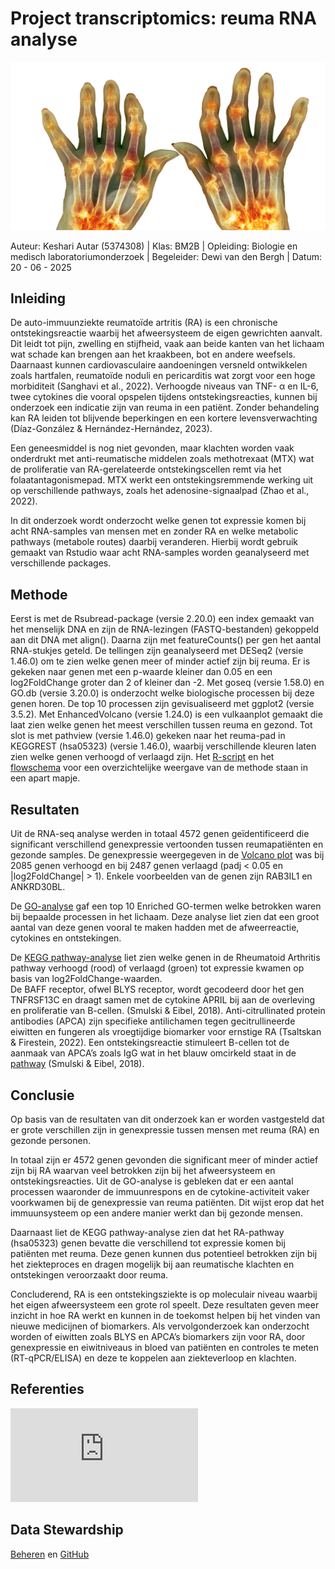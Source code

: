 # Project transcriptomics: reuma RNA analyse 

<p align="center">
  <img src="plaatjes/Reuma plaatje.png" alt="Reuma (niFGo, z.d.)" width="550" />
</p>

Auteur: Keshari Autar (5374308)
  |  Klas: BM2B
  |  Opleiding: Biologie en medisch laboratoriumonderzoek
  |  Begeleider: Dewi van den Bergh
  |  Datum: 20 - 06 - 2025

## Inleiding
De auto-immuunziekte reumatoïde artritis (RA) is een chronische ontstekingsreactie waarbij het afweersysteem de eigen gewrichten aanvalt. Dit leidt tot pijn, zwelling en stijfheid, vaak aan beide kanten van het lichaam wat schade kan brengen aan het kraakbeen, bot en andere weefsels. Daarnaast kunnen cardiovasculaire aandoeningen versneld ontwikkelen zoals hartfalen, reumatoïde noduli en pericarditis wat zorgt voor een hoge morbiditeit (Sanghavi et al., 2022).
Verhoogde niveaus van TNF- α en IL-6, twee cytokines die vooral opspelen tijdens ontstekingsreacties, kunnen bij onderzoek een indicatie zijn van reuma in een patiënt. Zonder behandeling kan RA leiden tot blijvende beperkingen en een kortere levensverwachting (Díaz-González & Hernández-Hernández, 2023).

Een geneesmiddel is nog niet gevonden, maar klachten worden vaak onderdrukt met anti-reumatische middelen zoals methotrexaat (MTX) wat de proliferatie van RA-gerelateerde ontstekingscellen remt via het folaatantagonismepad. MTX werkt een ontstekingsremmende werking uit op verschillende pathways, zoals het adenosine-signaalpad (Zhao et al., 2022).

In dit onderzoek wordt onderzocht welke genen tot expressie komen bij acht RNA-samples van mensen met en zonder RA en welke metabolic pathways (metabole routes) daarbij veranderen. Hierbij wordt gebruik gemaakt van Rstudio waar acht RNA-samples worden geanalyseerd met verschillende packages.

## Methode
Eerst is met de Rsubread-package (versie 2.20.0) een index gemaakt van het menselijk DNA en zijn de RNA-lezingen (FASTQ-bestanden) gekoppeld aan dit DNA met align(). Daarna zijn met featureCounts() per gen het aantal RNA-stukjes geteld. De tellingen zijn geanalyseerd met DESeq2 (versie 1.46.0) om te zien welke genen meer of minder actief zijn bij reuma. Er is gekeken naar genen met een p-waarde kleiner dan 0.05 en een log2FoldChange groter dan 2 of kleiner dan -2. Met goseq (versie 1.58.0) en GO.db (versie 3.20.0) is onderzocht welke biologische processen bij deze genen horen. De top 10 processen zijn gevisualiseerd met ggplot2 (versie 3.5.2). Met EnhancedVolcano (versie 1.24.0) is een vulkaanplot gemaakt die laat zien welke genen het meest verschillen tussen reuma en gezond. Tot slot is met pathview (versie 1.46.0) gekeken naar het reuma-pad in KEGGREST (hsa05323) (versie 1.46.0), waarbij verschillende kleuren laten zien welke genen verhoogd of verlaagd zijn. Het [R-script](https://github.com/Keesie6/Reuma_2.0/blob/main/Referenties%26script/R%20Script) en het [flowschema](https://github.com/Keesie6/Reuma_2.0/blob/main/plaatjes/Flowschema.png) voor een overzichtelijke weergave van de methode staan in een apart mapje.

## Resultaten
Uit de RNA-seq analyse werden in totaal 4572 genen geïdentificeerd die significant verschillend genexpressie vertoonden tussen reumapatiënten en gezonde samples. De genexpressie weergegeven in de [Volcano plot](https://github.com/Keesie6/Reuma_2.0/blob/main/plaatjes/Volcano%20plot.png) was bij 2085 genen verhoogd en bij 2487 genen verlaagd (padj < 0.05 en |log2FoldChange| > 1). Enkele voorbeelden van de genen zijn RAB3IL1 en ANKRD30BL. 

De [GO-analyse](https://github.com/Keesie6/Reuma_2.0/blob/main/plaatjes/Enriched_Go_Terms.png) gaf een top 10 Enriched GO-termen welke betrokken waren bij bepaalde processen in het lichaam. Deze analyse liet zien dat een groot aantal van deze genen vooral te maken hadden met de afweerreactie, cytokines en ontstekingen. 

De [KEGG pathway-analyse](https://github.com/Keesie6/Reuma_2.0/blob/main/plaatjes/hsa05323.pathview.png) liet zien welke genen in de Rheumatoid Arthritis pathway verhoogd (rood) of verlaagd (groen) tot expressie kwamen op basis van log2FoldChange-waarden.  
De BAFF receptor, ofwel BLYS receptor, wordt gecodeerd door het gen TNFRSF13C en draagt samen met de cytokine APRIL bij aan de overleving en proliferatie van B-cellen. (Smulski & Eibel, 2018). Anti-citrullinated protein antibodies (APCA) zijn specifieke antilichamen tegen gecitrullineerde eiwitten en fungeren als vroegtijdige biomarker voor ernstige RA (Tsaltskan & Firestein, 2022). Een ontstekingsreactie stimuleert B-cellen tot de aanmaak van APCA’s zoals IgG wat in het blauw omcirkeld staat in de [pathway](https://github.com/Keesie6/Reuma_2.0/blob/main/plaatjes/hsa05323.pathview%20Bcell.png) (Smulski & Eibel, 2018).

## Conclusie
Op basis van de resultaten van dit onderzoek kan er worden vastgesteld dat er grote verschillen zijn in genexpressie tussen mensen met reuma (RA) en gezonde personen. 

In totaal zijn er 4572 genen gevonden die significant meer of minder actief zijn bij RA waarvan veel betrokken zijn bij het afweersysteem en ontstekingsreacties. Uit de GO-analyse is gebleken dat er een aantal processen waaronder de immuunrespons en de cytokine-activiteit vaker voorkwamen bij de genexpressie van reuma patiënten. Dit wijst erop dat het immuunsysteem op een andere manier werkt dan bij gezonde mensen. 

Daarnaast liet de KEGG pathway-analyse zien dat het RA-pathway (hsa05323) genen bevatte die verschillend tot expressie komen bij patiënten met reuma. Deze genen kunnen dus potentieel betrokken zijn bij het ziekteproces en dragen mogelijk bij aan reumatische klachten en ontstekingen veroorzaakt door reuma. 

Concluderend, RA is een ontstekingsziekte is op moleculair niveau waarbij het eigen afweersysteem een grote rol speelt. Deze resultaten geven meer inzicht in hoe RA werkt en kunnen in de toekomst helpen bij het vinden van nieuwe medicijnen of biomarkers. Als vervolgonderzoek kan onderzocht worden of eiwitten zoals BLYS en APCA’s biomarkers zijn voor RA, door genexpressie en eiwitniveaus in bloed van patiënten en controles te meten (RT-qPCR/ELISA) en deze te koppelen aan ziekteverloop en klachten.

## Referenties
![Referenties](https://github.com/Keesie6/Reuma_2.0/blob/main/Referenties%26script/Referenties%20reuma.pdf)

## Data Stewardship
[Beheren](https://github.com/Keesie6/Reuma_2.0/blob/main/Datastewardship/Beheren) en 
[GitHub](https://github.com/Keesie6/Reuma_2.0/blob/main/Datastewardship/GitHub)

